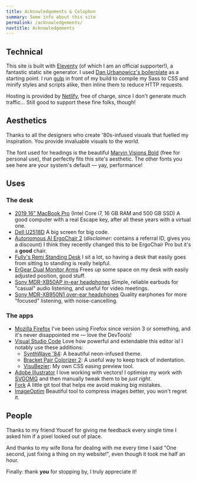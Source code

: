 ```yaml
---
title: Acknowledgements & Colophon
summary: Some info about this site
permalink: /acknowledgements/
navtitle: Acknowledgements
---
```


## Technical

This site is built with [Eleventy](https://www.11ty.dev/) (of which I am an official supporter!), a fantastic static site generator. I used [Dan Urbanowicz's boilerplate](https://templates.netlify.com/template/eleventy-netlify-boilerplate/) as a starting point. I run [gulp](https://gulpjs.com/) in front of my build to compile my Sass to CSS and minify styles and scripts alike, then inline them to reduce HTTP requests.

Hosting is provided by [Netlify](https://netlify.com/), free of charge, since I don't generate much traffic… Still good to support these fine folks, though!

## Aesthetics

Thanks to all the designers who create '80s-infused visuals that fuelled my inspiration. You provide invaluable visuals to the world.

The font used for headings is the beautiful [Marvin Visions Bold](https://www.readvisions.com/marvin) (free for personal use), that perfectly fits this site's aesthetic. The other fonts you see here are your system's default — yay, performance!

## Uses

### The desk

- [2019 16" MacBook Pro](https://www.apple.com/macbook-pro-16/) (Intel Core i7, 16 GB RAM and 500 GB SSD)
    A good computer with a real Escape key, after all these years with a virtual one.
- [Dell U2518D](https://www.amazon.com/Dell-LED-Lit-Monitor-U2518D-Compatibility/dp/B075KGLYRL?linkCode=as2&tag=ratcgala-20)
    A big screen for big code.
- [Autonomous AI ErgoChair 2](https://www.autonomous.ai/office-chairs/ergonomic-chair/?rid=7a4b2c) (_disclaimer:_ contains a referral ID, gives you a discount)
    I think they recently changed this to be ErgoChair Pro but it's a **good** chair.
- [Fully's Remi Standing Desk](https://www.fully.com/standing-desks/remi-standing-desk.html)
    I sit a lot, so having a desk that easily goes from sitting to standing is really helpful.
- [ErGear Dual Monitor Arms](https://www.amazon.com/gp/product/B085Y4HW8S?linkCode=as2&tag=ratcgala-20)
    Frees up some space on my desk with easily adjusted position, good stuff.
- [Sony MDR-XB50AP in-ear headphones](https://www.sony.com/electronics/in-ear-headphones/mdr-xb50ap)
    Simple, reliable earbuds for "casual" audio listening, and useful for video meetings.
- [Sony MDR-XB950N1 over-ear headphones](https://www.sony.com/electronics/support/wireless-headphones-bluetooth-headphones/mdr-xb950n1)
    Quality earphones for more "focused" listening, with noise-cancelling.

### The apps

- [Mozilla Firefox](https://www.mozilla.org/en-US/firefox/new/)
    I've been using Firefox since version 3 or something, and it's never disappointed me — love the DevTools!
- [Visual Studio Code](https://code.visualstudio.com/)
    Love how powerful and extendable this editor is! I notably use these additions:
    - [SynthWave '84](https://marketplace.visualstudio.com/items?itemName=RobbOwen.synthwave-vscode): A beautiful neon-infused theme.
    - [Bracket Pair Colorizer 2](https://marketplace.visualstudio.com/items?itemName=CoenraadS.bracket-pair-colorizer-2): A useful way to keep track of indentation.
    - [VisuBezier](https://marketplace.visualstudio.com/items?itemName=chriskirknielsen.visubezier): My own CSS easing preview tool.
- [Adobe Illustrator](https://www.adobe.com/products/illustrator.html)
    I love working with vectors! I optimise my work with [SVGOMG](https://jakearchibald.github.io/svgomg/) and then manually tweak them to be _just right_.
- [Fork](https://fork.dev/)
    A little git tool that helps me avoid making big mistakes.
- [ImageOptim](https://imageoptim.com/mac)
    Beautiful tool to compress images better, you won't regret it.

## People

Thanks to my friend Youcef for giving me feedback every single time I asked him if a pixel looked out of place.

And thanks to my wife Ilona for dealing with me every time I said "One second, just fixing a thing on my website!", even though it took me half an hour.

Finally: thank **you** for stopping by, I truly appreciate it!